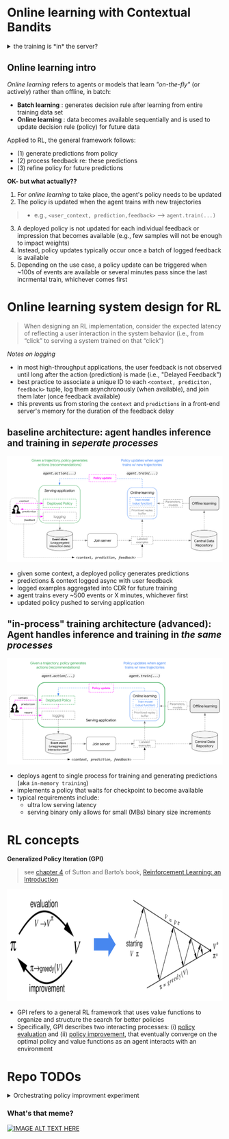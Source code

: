 # Online learning with Contextual Bandits

<details>
  <summary>the training is *in* the server?</summary>
    
<img src='imgs/zoolander_meme.png' width='600' >
    
</details>

## Online learning intro

*Online learning* refers to agents or models that learn *"on-the-fly"* (or actively) rather than offline, in batch: 

* **Batch learning**  : generates decision rule after learning from entire training data set
* **Online learning** : data becomes available sequentially and is used to update decision rule (policy) for future data


Applied to RL, the general framework follows: 

* (1) generate predictions from policy
* (2) process feedback re: these predictions
* (3) refine policy for future predictions


**OK- but what actually??**

1. For *online learning* to take place, the agent's policy needs to be updated 
2. The policy is updated when the agent trains with new trajectories
  > * e.g., `<user_context, prediction,feedback>` --> `agent.train(...)`
3. A deployed policy is not updated for each individual feedback or impression that becomes available (e.g., few samples will not be enough to impact weights)
4. Instead, policy updates typically occur once a batch of logged feedback is available
5. Depending on the use case, a policy update can be triggered when ~100s of events are available or several minutes pass since the last incrmental train, whichever comes first


# Online learning system design for RL

> When designing an RL implementation, consider the expected latency of reflecting a user interaction in the system behavior (i.e., from “click” to serving a system trained on that “click”)

*Notes on logging*
* in most high-throughput applications, the user feedback is not observed until long after the action (prediction) is made (i.e., "Delayed Feedback")
* best practice to associate a unique ID to each `<context, prediciton, feedback>` tuple, log them asynchronously (when available), and join them later (once feedback available)
* this prevents us from storing the `context` and `predictions` in a front-end server's memory for the duration of the feedback delay


## baseline architecture: agent handles inference and training in *seperate processes*

<img src='imgs/baseline_train_RA_simple.png' width='800' >

* given some context, a deployed policy generates predictions
* predictions & context logged async with user feedback
* logged examples aggregated into CDR for future training
* agent trains every ~500 events or X minutes, whichever first 
* updated policy pushed to serving application



## "in-process" training architecture (advanced): Agent handles inference and training in *the same processes*

<img src='imgs/in_process_simple_RA.png' width='800' >

* deploys agent to single process for training and generating predictions (aka `in-memory training`)
* implements a policy that waits for checkpoint to become available
* typical requirements include:
  * ultra low serving latency
  * serving binary only allows for small (MBs) binary size increments


# RL concepts
  
**Generalized Policy Iteration (GPI)**

  > see [chapter 4](http://www.incompleteideas.net/book/ebook/node40.html) of Sutton and Barto’s book, [Reinforcement Learning: an Introduction](http://www.incompleteideas.net/book/ebook/the-book.html)

<p align="center">
    <img src='imgs/gpi.png' width='855' height='262' />
</p>

* GPI refers to a general RL framework that uses value functions to organize and structure the search for better policies
* Specifically, GPI describes two interacting processes: (i) [policy evaluation](http://www.incompleteideas.net/book/ebook/node41.html) and (ii) [policy improvement](http://www.incompleteideas.net/book/ebook/node42.html), that eventually converge on the optimal policy and value functions as an agent interacts with an environment


# Repo TODOs

<details>
  <summary>Orchestrating policy improvment experiment</summary>

> (WIP) simulating policy improvement from online learning

<p align="center">
    <img src='imgs/gpi_pipeline_v3.png' width='1200' />
</p>
    
</details>


### What's that meme? 

[![IMAGE ALT TEXT HERE](https://img.youtube.com/vi/L_o_O7v1ews/0.jpg)](https://www.youtube.com/watch?v=L_o_O7v1ews)